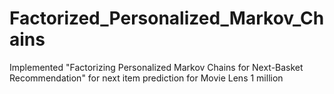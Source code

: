 # Factorized_Personalized_Markov_Chains
Implemented "Factorizing Personalized Markov Chains for Next-Basket Recommendation" for next item prediction for Movie Lens 1 million
